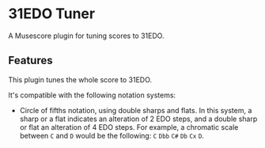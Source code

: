# 31EDO Tuner
A  Musescore plugin for tuning scores to 31EDO.


## Features
This plugin tunes the whole score to 31EDO.

It's compatible with the following notation systems:

- Circle of fifths notation, using double sharps and flats.  In this system, a sharp or a flat indicates an alteration of 2 EDO steps, and a double sharp or flat an alteration of 4 EDO steps.  For example, a chromatic scale between <code>C</code> and <code>D</code> would be the following: <code>C</code> <code>Dbb</code> <code>C#</code> <code>Db</code> <code>Cx</code> <code>D</code>.

